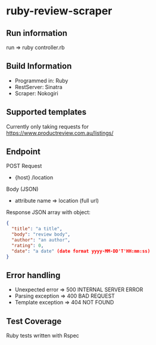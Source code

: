 # ruby-review-scraper

## Run information
run => ruby controller.rb

## Build Information 
- Programmed in: Ruby
- RestServer: Sinatra
- Scraper: Nokogiri

## Supported templates
Currently only taking requests for https://www.productreview.com.au/listings/<review>

## Endpoint 
POST Request
 - {host} /location

Body (JSON)
 - attribute name => location (full url) 

Response 
JSON array with object: 
```json 
{
  "title": "a title", 
  "body": "review body", 
  "author": "an author", 
  "rating": 0, 
  "date": "a date" (date format yyyy-MM-DD'T'HH:mm:ss)
}
```

 ## Error handling 
- Unexpected error => 500 INTERNAL SERVER ERROR
- Parsing exception => 400 BAD REQUEST 
- Template exception => 404 NOT FOUND 

## Test Coverage 
Ruby tests written with Rspec  
 
 

